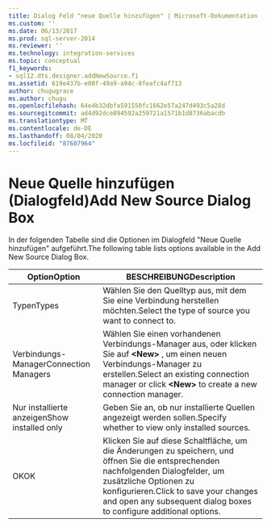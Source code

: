 ```yaml
---
title: Dialog Feld "neue Quelle hinzufügen" | Microsoft-Dokumentation
ms.custom: ''
ms.date: 06/13/2017
ms.prod: sql-server-2014
ms.reviewer: ''
ms.technology: integration-services
ms.topic: conceptual
f1_keywords:
- sql12.dts.designer.addNewSource.f1
ms.assetid: 619e437b-e00f-49a9-a94c-8feafc4af713
author: chugugrace
ms.author: chugu
ms.openlocfilehash: 64e4b32dbfa591550fc1662e57a247d493c5a28d
ms.sourcegitcommit: ad4d92dce894592a259721a1571b1d8736abacdb
ms.translationtype: MT
ms.contentlocale: de-DE
ms.lasthandoff: 08/04/2020
ms.locfileid: "87607964"
---
```

# <a name="add-new-source-dialog-box"></a><span data-ttu-id="d4fb4-102">Neue Quelle hinzufügen (Dialogfeld)</span><span class="sxs-lookup"><span data-stu-id="d4fb4-102">Add New Source Dialog Box</span></span>
  <span data-ttu-id="d4fb4-103">In der folgenden Tabelle sind die Optionen im Dialogfeld "Neue Quelle hinzufügen" aufgeführt.</span><span class="sxs-lookup"><span data-stu-id="d4fb4-103">The following table lists options available in the Add New Source Dialog Box.</span></span>  
  
|<span data-ttu-id="d4fb4-104">Option</span><span class="sxs-lookup"><span data-stu-id="d4fb4-104">Option</span></span>|<span data-ttu-id="d4fb4-105">BESCHREIBUNG</span><span class="sxs-lookup"><span data-stu-id="d4fb4-105">Description</span></span>|  
|------------|-----------------|  
|<span data-ttu-id="d4fb4-106">Typen</span><span class="sxs-lookup"><span data-stu-id="d4fb4-106">Types</span></span>|<span data-ttu-id="d4fb4-107">Wählen Sie den Quelltyp aus, mit dem Sie eine Verbindung herstellen möchten.</span><span class="sxs-lookup"><span data-stu-id="d4fb4-107">Select the type of source you want to connect to.</span></span>|  
|<span data-ttu-id="d4fb4-108">Verbindungs-Manager</span><span class="sxs-lookup"><span data-stu-id="d4fb4-108">Connection Managers</span></span>|<span data-ttu-id="d4fb4-109">Wählen Sie einen vorhandenen Verbindungs-Manager aus, oder klicken Sie auf **\<New>** , um einen neuen Verbindungs-Manager zu erstellen.</span><span class="sxs-lookup"><span data-stu-id="d4fb4-109">Select an existing connection manager or click **\<New>** to create a new connection manager.</span></span>|  
|<span data-ttu-id="d4fb4-110">Nur installierte anzeigen</span><span class="sxs-lookup"><span data-stu-id="d4fb4-110">Show installed only</span></span>|<span data-ttu-id="d4fb4-111">Geben Sie an, ob nur installierte Quellen angezeigt werden sollen.</span><span class="sxs-lookup"><span data-stu-id="d4fb4-111">Specify whether to view only installed sources.</span></span>|  
|<span data-ttu-id="d4fb4-112">OK</span><span class="sxs-lookup"><span data-stu-id="d4fb4-112">OK</span></span>|<span data-ttu-id="d4fb4-113">Klicken Sie auf diese Schaltfläche, um die Änderungen zu speichern, und öffnen Sie die entsprechenden nachfolgenden Dialogfelder, um zusätzliche Optionen zu konfigurieren.</span><span class="sxs-lookup"><span data-stu-id="d4fb4-113">Click to save your changes and open any subsequent dialog boxes to configure additional options.</span></span>|  
  
  
